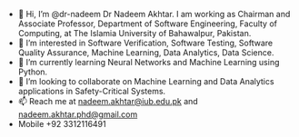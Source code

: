 - 👋 Hi, I’m @dr-nadeem Dr Nadeem Akhtar. I am working as Chairman and Associate Professor, Department of Software Engineering, Faculty of Computing, at The Islamia University of Bahawalpur, Pakistan.
- 👀 I’m interested in Software Verification, Software Testing, Software Quality Assurance, Machine Learning, Data Analytics, Data Science.
- 🌱 I’m currently learning Neural Networks and Machine Learning using Python.
- 💞️ I’m looking to collaborate on Machine Learning and Data Analytics applications in Safety-Critical Systems.
- 📫 Reach me at nadeem.akhtar@iub.edu.pk and nadeem.akhtar.phd@gmail.com
- Mobile +92 3312116491

<!---
dr-nadeem/dr-nadeem is a ✨ special ✨ repository because its `README.md` (this file) appears on your GitHub profile.
You can click the Preview link to take a look at your changes.
--->

